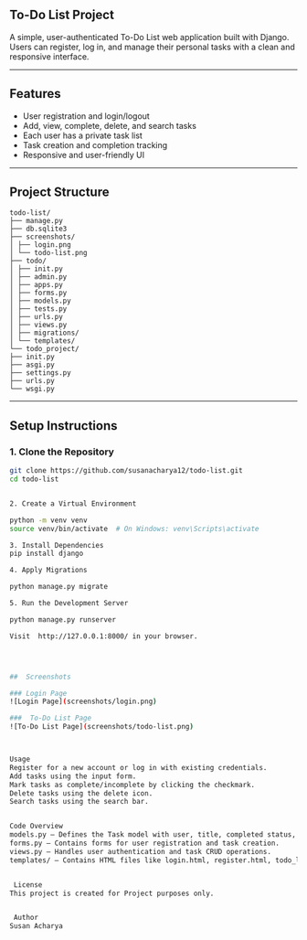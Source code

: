 
 ##  To-Do List Project
 
A simple, user-authenticated To-Do List web application built with Django. Users can register, log in, and manage their personal tasks with a clean and responsive interface.

---

##  Features

-  User registration and login/logout
-  Add, view, complete, delete, and search tasks
-  Each user has a private task list
-  Task creation and completion tracking
-  Responsive and user-friendly UI

---
##  Project Structure
```
todo-list/
├── manage.py
├── db.sqlite3
├── screenshots/
│ ├── login.png
│ └── todo-list.png
├── todo/
│ ├── init.py
│ ├── admin.py
│ ├── apps.py
│ ├── forms.py
│ ├── models.py
│ ├── tests.py
│ ├── urls.py
│ ├── views.py
│ ├── migrations/
│ └── templates/
└── todo_project/
├── init.py
├── asgi.py
├── settings.py
├── urls.py
└── wsgi.py
```





---

##  Setup Instructions

### 1. Clone the Repository

```bash
git clone https://github.com/susanacharya12/todo-list.git
cd todo-list


2. Create a Virtual Environment

python -m venv venv
source venv/bin/activate  # On Windows: venv\Scripts\activate

3. Install Dependencies
pip install django

4. Apply Migrations

python manage.py migrate

5. Run the Development Server

python manage.py runserver

Visit  http://127.0.0.1:8000/ in your browser.




##  Screenshots

### Login Page
![Login Page](screenshots/login.png)

###  To-Do List Page
![To-Do List Page](screenshots/todo-list.png)



Usage
Register for a new account or log in with existing credentials.
Add tasks using the input form.
Mark tasks as complete/incomplete by clicking the checkmark.
Delete tasks using the delete icon.
Search tasks using the search bar.


Code Overview
models.py – Defines the Task model with user, title, completed status, and creation date.
forms.py – Contains forms for user registration and task creation.
views.py – Handles user authentication and task CRUD operations.
templates/ – Contains HTML files like login.html, register.html, todo_list.html, etc.


 License
This project is created for Project purposes only.


 Author
Susan Acharya

